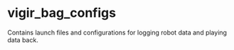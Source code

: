 # vigir_bag_configs
Contains launch files and configurations for logging robot data and playing data back.
